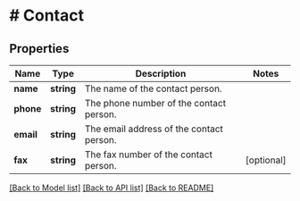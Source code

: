 # # Contact

## Properties

Name | Type | Description | Notes
------------ | ------------- | ------------- | -------------
**name** | **string** | The name of the contact person. |
**phone** | **string** | The phone number of the contact person. |
**email** | **string** | The email address of the contact person. |
**fax** | **string** | The fax number of the contact person. | [optional]

[[Back to Model list]](../../README.md#models) [[Back to API list]](../../README.md#endpoints) [[Back to README]](../../README.md)

